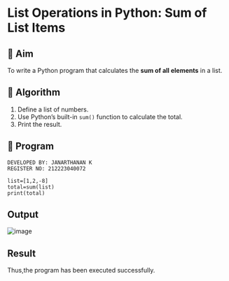 
# List Operations in Python: Sum of List Items

## 🎯 Aim
To write a Python program that calculates the **sum of all elements** in a list.

## 🧠 Algorithm
1. Define a list of numbers.
2. Use Python’s built-in `sum()` function to calculate the total.
3. Print the result.

## 🧾 Program
```
DEVELOPED BY: JANARTHANAN K
REGISTER NO: 212223040072

list=[1,2,-8]
total=sum(list)
print(total)

```

## Output
![image](https://github.com/user-attachments/assets/ae34950b-a538-42f3-bad0-a44b735d64c0)


## Result
Thus,the program has been executed successfully.

